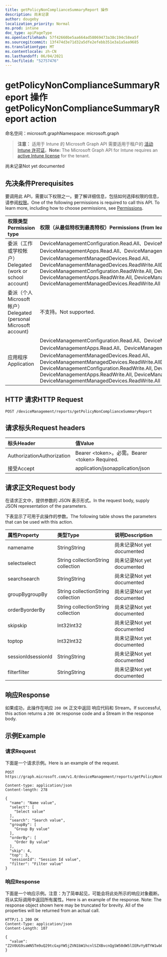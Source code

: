 ```yaml
---
title: getPolicyNonComplianceSummaryReport 操作
description: 尚未记录
author: dougeby
localization_priority: Normal
ms.prod: intune
doc_type: apiPageType
ms.openlocfilehash: 57f42660be5aa664ad58069473a38c194c58ea5f
ms.sourcegitcommit: 13f474d3e71d32a5dfe2efebb351e3a1a5aa9685
ms.translationtype: MT
ms.contentlocale: zh-CN
ms.lasthandoff: 06/04/2021
ms.locfileid: "52757476"
---
```

# <a name="getpolicynoncompliancesummaryreport-action"></a><span data-ttu-id="b35d3-103">getPolicyNonComplianceSummaryReport 操作</span><span class="sxs-lookup"><span data-stu-id="b35d3-103">getPolicyNonComplianceSummaryReport action</span></span>

<span data-ttu-id="b35d3-104">命名空间：microsoft.graph</span><span class="sxs-lookup"><span data-stu-id="b35d3-104">Namespace: microsoft.graph</span></span>

> <span data-ttu-id="b35d3-105">**注意：** 适用于 Intune 的 Microsoft Graph API 需要适用于租户的 [活动 Intune 许可证](https://go.microsoft.com/fwlink/?linkid=839381)。</span><span class="sxs-lookup"><span data-stu-id="b35d3-105">**Note:** The Microsoft Graph API for Intune requires an [active Intune license](https://go.microsoft.com/fwlink/?linkid=839381) for the tenant.</span></span>

<span data-ttu-id="b35d3-106">尚未记录</span><span class="sxs-lookup"><span data-stu-id="b35d3-106">Not yet documented</span></span>

## <a name="prerequisites"></a><span data-ttu-id="b35d3-107">先决条件</span><span class="sxs-lookup"><span data-stu-id="b35d3-107">Prerequisites</span></span>
<span data-ttu-id="b35d3-p101">要调用此 API，需要以下权限之一。要了解详细信息，包括如何选择权限的信息，请参阅[权限](/graph/permissions-reference)。</span><span class="sxs-lookup"><span data-stu-id="b35d3-p101">One of the following permissions is required to call this API. To learn more, including how to choose permissions, see [Permissions](/graph/permissions-reference).</span></span>

|<span data-ttu-id="b35d3-110">权限类型</span><span class="sxs-lookup"><span data-stu-id="b35d3-110">Permission type</span></span>|<span data-ttu-id="b35d3-111">权限（从最低特权到最高特权）</span><span class="sxs-lookup"><span data-stu-id="b35d3-111">Permissions (from least to most privileged)</span></span>|
|:---|:---|
|<span data-ttu-id="b35d3-112">委派（工作或学校帐户）</span><span class="sxs-lookup"><span data-stu-id="b35d3-112">Delegated (work or school account)</span></span>|<span data-ttu-id="b35d3-113">DeviceManagementConfiguration.Read.All、DeviceManagementConfiguration.ReadWrite.All、DeviceManagementApps.Read.All、DeviceManagementApps.ReadWrite.All、DeviceManagementManagedDevices.Read.All、DeviceManagementManagedDevices.ReadWrite.All</span><span class="sxs-lookup"><span data-stu-id="b35d3-113">DeviceManagementConfiguration.Read.All, DeviceManagementConfiguration.ReadWrite.All, DeviceManagementApps.Read.All, DeviceManagementApps.ReadWrite.All, DeviceManagementManagedDevices.Read.All, DeviceManagementManagedDevices.ReadWrite.All</span></span>|
|<span data-ttu-id="b35d3-114">委派（个人 Microsoft 帐户）</span><span class="sxs-lookup"><span data-stu-id="b35d3-114">Delegated (personal Microsoft account)</span></span>|<span data-ttu-id="b35d3-115">不支持。</span><span class="sxs-lookup"><span data-stu-id="b35d3-115">Not supported.</span></span>|
|<span data-ttu-id="b35d3-116">应用程序</span><span class="sxs-lookup"><span data-stu-id="b35d3-116">Application</span></span>|<span data-ttu-id="b35d3-117">DeviceManagementConfiguration.Read.All、DeviceManagementConfiguration.ReadWrite.All、DeviceManagementApps.Read.All、DeviceManagementApps.ReadWrite.All、DeviceManagementManagedDevices.Read.All、DeviceManagementManagedDevices.ReadWrite.All</span><span class="sxs-lookup"><span data-stu-id="b35d3-117">DeviceManagementConfiguration.Read.All, DeviceManagementConfiguration.ReadWrite.All, DeviceManagementApps.Read.All, DeviceManagementApps.ReadWrite.All, DeviceManagementManagedDevices.Read.All, DeviceManagementManagedDevices.ReadWrite.All</span></span>|

## <a name="http-request"></a><span data-ttu-id="b35d3-118">HTTP 请求</span><span class="sxs-lookup"><span data-stu-id="b35d3-118">HTTP Request</span></span>
<!-- {
  "blockType": "ignored"
}
-->
``` http
POST /deviceManagement/reports/getPolicyNonComplianceSummaryReport
```

## <a name="request-headers"></a><span data-ttu-id="b35d3-119">请求标头</span><span class="sxs-lookup"><span data-stu-id="b35d3-119">Request headers</span></span>
|<span data-ttu-id="b35d3-120">标头</span><span class="sxs-lookup"><span data-stu-id="b35d3-120">Header</span></span>|<span data-ttu-id="b35d3-121">值</span><span class="sxs-lookup"><span data-stu-id="b35d3-121">Value</span></span>|
|:---|:---|
|<span data-ttu-id="b35d3-122">Authorization</span><span class="sxs-lookup"><span data-stu-id="b35d3-122">Authorization</span></span>|<span data-ttu-id="b35d3-123">Bearer &lt;token&gt;。必需。</span><span class="sxs-lookup"><span data-stu-id="b35d3-123">Bearer &lt;token&gt; Required.</span></span>|
|<span data-ttu-id="b35d3-124">接受</span><span class="sxs-lookup"><span data-stu-id="b35d3-124">Accept</span></span>|<span data-ttu-id="b35d3-125">application/json</span><span class="sxs-lookup"><span data-stu-id="b35d3-125">application/json</span></span>|

## <a name="request-body"></a><span data-ttu-id="b35d3-126">请求正文</span><span class="sxs-lookup"><span data-stu-id="b35d3-126">Request body</span></span>
<span data-ttu-id="b35d3-127">在请求正文中，提供参数的 JSON 表示形式。</span><span class="sxs-lookup"><span data-stu-id="b35d3-127">In the request body, supply JSON representation of the parameters.</span></span>

<span data-ttu-id="b35d3-128">下表显示了可用于此操作的参数。</span><span class="sxs-lookup"><span data-stu-id="b35d3-128">The following table shows the parameters that can be used with this action.</span></span>

|<span data-ttu-id="b35d3-129">属性</span><span class="sxs-lookup"><span data-stu-id="b35d3-129">Property</span></span>|<span data-ttu-id="b35d3-130">类型</span><span class="sxs-lookup"><span data-stu-id="b35d3-130">Type</span></span>|<span data-ttu-id="b35d3-131">说明</span><span class="sxs-lookup"><span data-stu-id="b35d3-131">Description</span></span>|
|:---|:---|:---|
|<span data-ttu-id="b35d3-132">name</span><span class="sxs-lookup"><span data-stu-id="b35d3-132">name</span></span>|<span data-ttu-id="b35d3-133">String</span><span class="sxs-lookup"><span data-stu-id="b35d3-133">String</span></span>|<span data-ttu-id="b35d3-134">尚未记录</span><span class="sxs-lookup"><span data-stu-id="b35d3-134">Not yet documented</span></span>|
|<span data-ttu-id="b35d3-135">select</span><span class="sxs-lookup"><span data-stu-id="b35d3-135">select</span></span>|<span data-ttu-id="b35d3-136">String collection</span><span class="sxs-lookup"><span data-stu-id="b35d3-136">String collection</span></span>|<span data-ttu-id="b35d3-137">尚未记录</span><span class="sxs-lookup"><span data-stu-id="b35d3-137">Not yet documented</span></span>|
|<span data-ttu-id="b35d3-138">search</span><span class="sxs-lookup"><span data-stu-id="b35d3-138">search</span></span>|<span data-ttu-id="b35d3-139">String</span><span class="sxs-lookup"><span data-stu-id="b35d3-139">String</span></span>|<span data-ttu-id="b35d3-140">尚未记录</span><span class="sxs-lookup"><span data-stu-id="b35d3-140">Not yet documented</span></span>|
|<span data-ttu-id="b35d3-141">groupBy</span><span class="sxs-lookup"><span data-stu-id="b35d3-141">groupBy</span></span>|<span data-ttu-id="b35d3-142">String collection</span><span class="sxs-lookup"><span data-stu-id="b35d3-142">String collection</span></span>|<span data-ttu-id="b35d3-143">尚未记录</span><span class="sxs-lookup"><span data-stu-id="b35d3-143">Not yet documented</span></span>|
|<span data-ttu-id="b35d3-144">orderBy</span><span class="sxs-lookup"><span data-stu-id="b35d3-144">orderBy</span></span>|<span data-ttu-id="b35d3-145">String collection</span><span class="sxs-lookup"><span data-stu-id="b35d3-145">String collection</span></span>|<span data-ttu-id="b35d3-146">尚未记录</span><span class="sxs-lookup"><span data-stu-id="b35d3-146">Not yet documented</span></span>|
|<span data-ttu-id="b35d3-147">skip</span><span class="sxs-lookup"><span data-stu-id="b35d3-147">skip</span></span>|<span data-ttu-id="b35d3-148">Int32</span><span class="sxs-lookup"><span data-stu-id="b35d3-148">Int32</span></span>|<span data-ttu-id="b35d3-149">尚未记录</span><span class="sxs-lookup"><span data-stu-id="b35d3-149">Not yet documented</span></span>|
|<span data-ttu-id="b35d3-150">top</span><span class="sxs-lookup"><span data-stu-id="b35d3-150">top</span></span>|<span data-ttu-id="b35d3-151">Int32</span><span class="sxs-lookup"><span data-stu-id="b35d3-151">Int32</span></span>|<span data-ttu-id="b35d3-152">尚未记录</span><span class="sxs-lookup"><span data-stu-id="b35d3-152">Not yet documented</span></span>|
|<span data-ttu-id="b35d3-153">sessionId</span><span class="sxs-lookup"><span data-stu-id="b35d3-153">sessionId</span></span>|<span data-ttu-id="b35d3-154">String</span><span class="sxs-lookup"><span data-stu-id="b35d3-154">String</span></span>|<span data-ttu-id="b35d3-155">尚未记录</span><span class="sxs-lookup"><span data-stu-id="b35d3-155">Not yet documented</span></span>|
|<span data-ttu-id="b35d3-156">filter</span><span class="sxs-lookup"><span data-stu-id="b35d3-156">filter</span></span>|<span data-ttu-id="b35d3-157">String</span><span class="sxs-lookup"><span data-stu-id="b35d3-157">String</span></span>|<span data-ttu-id="b35d3-158">尚未记录</span><span class="sxs-lookup"><span data-stu-id="b35d3-158">Not yet documented</span></span>|



## <a name="response"></a><span data-ttu-id="b35d3-159">响应</span><span class="sxs-lookup"><span data-stu-id="b35d3-159">Response</span></span>
<span data-ttu-id="b35d3-160">如果成功，此操作在响应 `200 OK` 正文中返回 响应代码和 Stream。</span><span class="sxs-lookup"><span data-stu-id="b35d3-160">If successful, this action returns a `200 OK` response code and a Stream in the response body.</span></span>

## <a name="example"></a><span data-ttu-id="b35d3-161">示例</span><span class="sxs-lookup"><span data-stu-id="b35d3-161">Example</span></span>

### <a name="request"></a><span data-ttu-id="b35d3-162">请求</span><span class="sxs-lookup"><span data-stu-id="b35d3-162">Request</span></span>
<span data-ttu-id="b35d3-163">下面是一个请求示例。</span><span class="sxs-lookup"><span data-stu-id="b35d3-163">Here is an example of the request.</span></span>
``` http
POST https://graph.microsoft.com/v1.0/deviceManagement/reports/getPolicyNonComplianceSummaryReport

Content-type: application/json
Content-length: 278

{
  "name": "Name value",
  "select": [
    "Select value"
  ],
  "search": "Search value",
  "groupBy": [
    "Group By value"
  ],
  "orderBy": [
    "Order By value"
  ],
  "skip": 4,
  "top": 3,
  "sessionId": "Session Id value",
  "filter": "Filter value"
}
```

### <a name="response"></a><span data-ttu-id="b35d3-164">响应</span><span class="sxs-lookup"><span data-stu-id="b35d3-164">Response</span></span>
<span data-ttu-id="b35d3-p102">下面是一个响应示例。注意：为了简单起见，可能会将此处所示的响应对象截断。将从实际调用中返回所有属性。</span><span class="sxs-lookup"><span data-stu-id="b35d3-p102">Here is an example of the response. Note: The response object shown here may be truncated for brevity. All of the properties will be returned from an actual call.</span></span>
``` http
HTTP/1.1 200 OK
Content-Type: application/json
Content-Length: 107

{
  "value": "Z2V0UG9saWN5Tm9uQ29tcGxpYW5jZVN1bW1hcnlSZXBvcnQgSW50dW5lIERvYyBTYW1wbGUgLTQzMjEwMjAyNg=="
}
```




